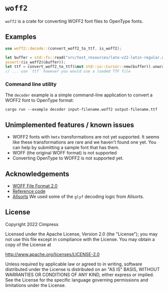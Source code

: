 # `woff2`

`woff2` is a crate for converting WOFF2 font files to OpenType fonts.

## Examples

```rust
use woff2::decode::{convert_woff2_to_ttf, is_woff2};

let buffer = std::fs::read("src/test_resources/lato-v22-latin-regular.woff2").unwrap();
assert!(is_woff2(&buffer));
let ttf = convert_woff2_to_ttf(&mut std::io::Cursor::new(buffer)).unwrap();
// ... use `ttf` however you would use a loaded TTF file
```

### Command line utility

The `decoder` example is a simple command-line application to convert a WOFF2
font to OpenType format:

```shell
cargo run --example decoder input-filename.woff2 output-filename.ttf
```

## Unimplemented features / known issues

* WOFF2 fonts with `hmtx` transformations are not yet supported. It seems like these transformations are rare and we haven't found one yet. You can help by submitting a sample font that has them.
* WOFF (the original WOFF format) is not supported
* Converting OpenType to WOFF2 is not supported yet.

## Acknowledgements

* [WOFF File Format 2.0](https://www.w3.org/TR/WOFF2/)
* [Reference code](https://www.w3.org/TR/WOFF2/)
* [Allsorts](https://github.com/yeslogic/allsorts) We used some of the `glyf` decoding logic from Allsorts.

## License

Copyright 2022 Cimpress

Licensed under the Apache License, Version 2.0 (the "License");
you may not use this file except in compliance with the License.
You may obtain a copy of the License at

http://www.apache.org/licenses/LICENSE-2.0

Unless required by applicable law or agreed to in writing, software
distributed under the License is distributed on an "AS IS" BASIS,
WITHOUT WARRANTIES OR CONDITIONS OF ANY KIND, either express or implied.
See the License for the specific language governing permissions and
limitations under the License.
